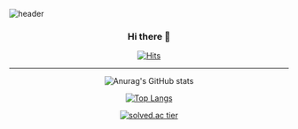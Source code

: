 ![header](https://capsule-render.vercel.app/api?section=header&color=FFE08C&height=270&type=waving&text=Dahui%20Hwang&fontAlignY=50&descAlignY=90)



<div align=center>

### Hi there 👋 

[![Hits](https://hits.seeyoufarm.com/api/count/incr/badge.svg?url=https%3A%2F%2Fgithub.com%2Fekgml3765%2Fhit-counter&count_bg=%2362665E&title_bg=%23D772D1&icon=pocket.svg&icon_color=%23FFFFFF&title=hits&edge_flat=false)](https://hits.seeyoufarm.com)

* * *

![Anurag's GitHub stats](https://github-readme-stats.vercel.app/api?username=ekgml3765&show_icons=true&theme=radical)

[![Top Langs](https://github-readme-stats.vercel.app/api/top-langs/?username=ekgml3765&layout=compact)](https://github.com/anuraghazra/github-readme-stats)

[![solved.ac tier](http://mazassumnida.wtf/api/generate_badge?boj={ekgml3765})](https://solved.ac/{ekgml3765})
</div>

